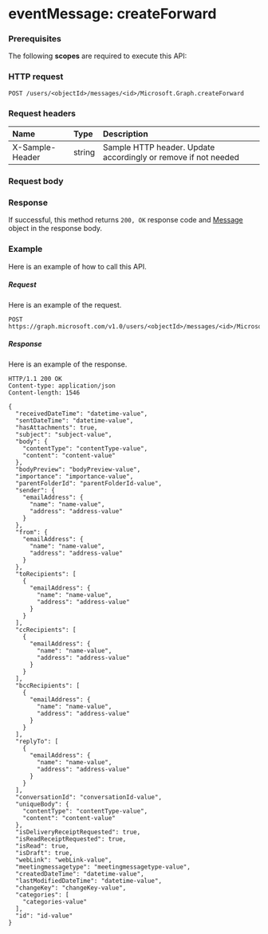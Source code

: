 # eventMessage: createForward


### Prerequisites
The following **scopes** are required to execute this API: 
### HTTP request
<!-- { "blockType": "ignored" } -->
```http
POST /users/<objectId>/messages/<id>/Microsoft.Graph.createForward

```
### Request headers
| Name       | Type | Description|
|:---------------|:--------|:----------|
| X-Sample-Header  | string  | Sample HTTP header. Update accordingly or remove if not needed|

### Request body

### Response
If successful, this method returns `200, OK` response code and [Message](../resources/message.md) object in the response body.

### Example
Here is an example of how to call this API.
##### Request
Here is an example of the request.
<!-- {
  "blockType": "request",
  "name": "eventmessage_createforward"
}-->
```http
POST https://graph.microsoft.com/v1.0/users/<objectId>/messages/<id>/Microsoft.Graph.createForward
```

##### Response
Here is an example of the response.
<!-- {
  "blockType": "response",
  "truncated": false,
  "@odata.type": "microsoft.graph.message"
} -->
```http
HTTP/1.1 200 OK
Content-type: application/json
Content-length: 1546

{
  "receivedDateTime": "datetime-value",
  "sentDateTime": "datetime-value",
  "hasAttachments": true,
  "subject": "subject-value",
  "body": {
    "contentType": "contentType-value",
    "content": "content-value"
  },
  "bodyPreview": "bodyPreview-value",
  "importance": "importance-value",
  "parentFolderId": "parentFolderId-value",
  "sender": {
    "emailAddress": {
      "name": "name-value",
      "address": "address-value"
    }
  },
  "from": {
    "emailAddress": {
      "name": "name-value",
      "address": "address-value"
    }
  },
  "toRecipients": [
    {
      "emailAddress": {
        "name": "name-value",
        "address": "address-value"
      }
    }
  ],
  "ccRecipients": [
    {
      "emailAddress": {
        "name": "name-value",
        "address": "address-value"
      }
    }
  ],
  "bccRecipients": [
    {
      "emailAddress": {
        "name": "name-value",
        "address": "address-value"
      }
    }
  ],
  "replyTo": [
    {
      "emailAddress": {
        "name": "name-value",
        "address": "address-value"
      }
    }
  ],
  "conversationId": "conversationId-value",
  "uniqueBody": {
    "contentType": "contentType-value",
    "content": "content-value"
  },
  "isDeliveryReceiptRequested": true,
  "isReadReceiptRequested": true,
  "isRead": true,
  "isDraft": true,
  "webLink": "webLink-value",
  "meetingmessagetype": "meetingmessagetype-value",
  "createdDateTime": "datetime-value",
  "lastModifiedDateTime": "datetime-value",
  "changeKey": "changeKey-value",
  "categories": [
    "categories-value"
  ],
  "id": "id-value"
}
```

<!-- uuid: 8fcb5dbc-d5aa-4681-8e31-b001d5168d79
2015-10-25 14:57:30 UTC -->
<!-- {
  "type": "#page.annotation",
  "description": "eventMessage: createForward",
  "keywords": "",
  "section": "documentation",
  "tocPath": ""
}-->